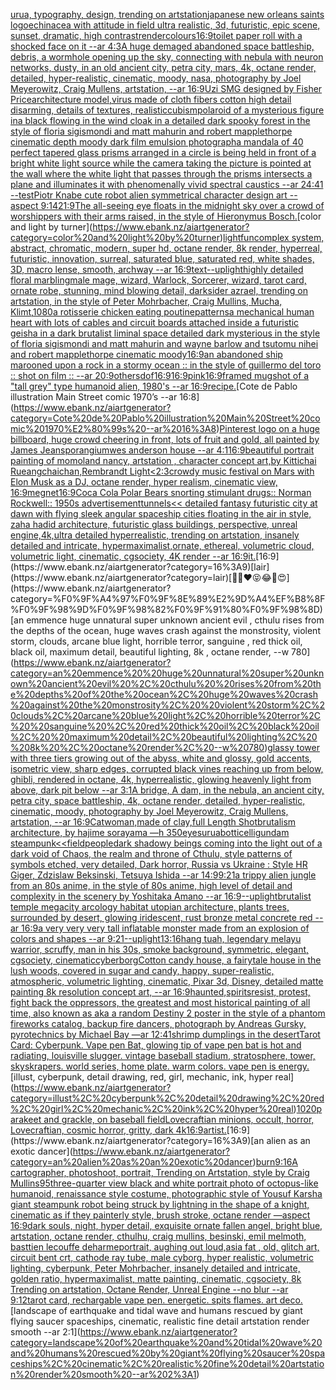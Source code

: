 [urua, typography, design, trending on artstation](https://www.ebank.nz/aiartgenerator?category=urua%2C%20typography%2C%20design%2C%20trending%20on%20artstation)[japanese new orleans saints logo](https://www.ebank.nz/aiartgenerator?category=japanese%20new%20orleans%20saints%20logo)[echinacea with attitude in field ultra realistic, 3d, futuristic, epic scene, sunset, dramatic, high contrast](https://www.ebank.nz/aiartgenerator?category=echinacea%20with%20attitude%20in%20field%20ultra%20realistic%2C%203d%2C%20futuristic%2C%20epic%20scene%2C%20sunset%2C%20dramatic%2C%20high%20contrast)[render](https://www.ebank.nz/aiartgenerator?category=render)[colours](https://www.ebank.nz/aiartgenerator?category=colours)[16:9](https://www.ebank.nz/aiartgenerator?category=16%3A9)[toilet paper roll with a shocked face on it --ar 4:3](https://www.ebank.nz/aiartgenerator?category=toilet%20paper%20roll%20with%20a%20shocked%20face%20on%20it%20--ar%204%3A3)[A huge demaged abandoned space battleship, debris, a wormhole opening up the sky, connecting with nebula with neuron networks, dusty, in an old ancient city, petra city, mars, 4k, octane render, detailed, hyper-realistic, cinematic, moody, nasa, photography by Joel Meyerowitz, Craig Mullens, artstation, --ar 16:9](https://www.ebank.nz/aiartgenerator?category=A%20huge%20demaged%20abandoned%20space%20battleship%2C%20debris%2C%20a%20wormhole%20opening%20up%20the%20sky%2C%20connecting%20with%20nebula%20with%20neuron%20networks%2C%20dusty%2C%20in%20an%20old%20ancient%20city%2C%20petra%20city%2C%20mars%2C%204k%2C%20octane%20render%2C%20detailed%2C%20hyper-realistic%2C%20cinematic%2C%20moody%2C%20nasa%2C%20photography%20by%20Joel%20Meyerowitz%2C%20Craig%20Mullens%2C%20artstation%2C%20--ar%2016%3A9)[Uzi SMG designed by Fisher Price](https://www.ebank.nz/aiartgenerator?category=Uzi%20SMG%20designed%20by%20Fisher%20Price)[architecture model,virus made of cloth fibers cotton high detail disarming, details of textures, realistic](https://www.ebank.nz/aiartgenerator?category=architecture%20model%2Cvirus%20made%20of%20cloth%20fibers%20cotton%20high%20detail%20disarming%2C%20details%20of%20textures%2C%20realistic)[cubism](https://www.ebank.nz/aiartgenerator?category=cubism)[polaroid of a mysterious figure ina black flowing in the wind cloak in a detailed dark spooky forest in the style of floria sigismondi and matt mahurin and robert mapplethorpe cinematic depth moody dark film emulsion photograph](https://www.ebank.nz/aiartgenerator?category=polaroid%20of%20a%20mysterious%20figure%20ina%20black%20flowing%20in%20the%20wind%20cloak%20in%20a%20detailed%20dark%20spooky%20forest%20in%20the%20style%20of%20floria%20sigismondi%20and%20matt%20mahurin%20and%20robert%20mapplethorpe%20cinematic%20depth%20moody%20dark%20film%20emulsion%20photograph)[a mandala of 40 perfect tapered glass prisms arranged in a circle is being held in front of a bright white light source while the camera taking the picture is pointed at the wall where the white light that passes through the prisms intersects a plane and illuminates it with phenomenally vivid spectral caustics --ar 24:41 --test](https://www.ebank.nz/aiartgenerator?category=a%20mandala%20of%2040%20perfect%20tapered%20glass%20prisms%20arranged%20in%20a%20circle%20is%20being%20held%20in%20front%20of%20a%20bright%20white%20light%20source%20while%20the%20camera%20taking%20the%20picture%20is%20pointed%20at%20the%20wall%20where%20the%20white%20light%20that%20passes%20through%20the%20prisms%20intersects%20a%20plane%20and%20illuminates%20it%20with%20phenomenally%20vivid%20spectral%20caustics%20--ar%2024%3A41%20--test)[Piotr Knabe cute robot alien symmetrical character design art --aspect 9:14](https://www.ebank.nz/aiartgenerator?category=Piotr%20Knabe%20cute%20robot%20alien%20symmetrical%20character%20design%20art%20--aspect%209%3A14)[21:9](https://www.ebank.nz/aiartgenerator?category=21%3A9)[The all-seeing eye floats in the midnight sky over a crowd of worshippers with their arms raised, in the style of Hieronymus Bosch.](https://www.ebank.nz/aiartgenerator?category=The%20all-seeing%20eye%20floats%20in%20the%20midnight%20sky%20over%20a%20crowd%20of%20worshippers%20with%20their%20arms%20raised%2C%20in%20the%20style%20of%20Hieronymus%20Bosch.)[color and light by turner](https://www.ebank.nz/aiartgenerator?category=color%20and%20light%20by%20turner)[light](https://www.ebank.nz/aiartgenerator?category=light)[fun](https://www.ebank.nz/aiartgenerator?category=fun)[complex system, abstract, chromatic, modern, super hd, octane render, 8k render, hyperreal, futuristic, innovation, surreal, saturated blue, saturated red, white shades, 3D, macro lense, smooth, archway --ar 16:9](https://www.ebank.nz/aiartgenerator?category=complex%20system%2C%20abstract%2C%20chromatic%2C%20modern%2C%20super%20hd%2C%20octane%20render%2C%208k%20render%2C%20hyperreal%2C%20futuristic%2C%20innovation%2C%20surreal%2C%20saturated%20blue%2C%20saturated%20red%2C%20white%20shades%2C%203D%2C%20macro%20lense%2C%20smooth%2C%20archway%20--ar%2016%3A9)[text](https://www.ebank.nz/aiartgenerator?category=text)[--uplight](https://www.ebank.nz/aiartgenerator?category=--uplight)[highly detailed floral marbling](https://www.ebank.nz/aiartgenerator?category=highly%20detailed%20floral%20marbling)[male mage, wizard, Warlock, Sorcerer, wizard, tarot card, ornate robe, stunning, mind blowing detail, darksider azrael, trending on artstation, in the style of Peter Mohrbacher, Craig Mullins, Mucha, Klimt,](https://www.ebank.nz/aiartgenerator?category=male%20mage%2C%20wizard%2C%20Warlock%2C%20Sorcerer%2C%20wizard%2C%20tarot%20card%2C%20ornate%20robe%2C%20stunning%2C%20mind%20blowing%20detail%2C%20darksider%20azrael%2C%20trending%20on%20artstation%2C%20in%20the%20style%20of%20Peter%20Mohrbacher%2C%20Craig%20Mullins%2C%20Mucha%2C%20Klimt%2C)[1080](https://www.ebank.nz/aiartgenerator?category=1080)[a rotisserie chicken eating poutine](https://www.ebank.nz/aiartgenerator?category=a%20rotisserie%20chicken%20eating%20poutine)[patterns](https://www.ebank.nz/aiartgenerator?category=patterns)[a mechanical human heart with lots of cables and circuit boards attached inside a futuristic geisha in a dark brutalist liminal space detailed dark mysterious in the style of floria sigismondi and matt mahurin and wayne barlow and tsutomu nihei and robert mapplethorpe cinematic moody](https://www.ebank.nz/aiartgenerator?category=a%20mechanical%20human%20heart%20with%20lots%20of%20cables%20and%20circuit%20boards%20attached%20inside%20a%20futuristic%20geisha%20in%20a%20dark%20brutalist%20liminal%20space%20detailed%20dark%20mysterious%20in%20the%20style%20of%20floria%20sigismondi%20and%20matt%20mahurin%20and%20wayne%20barlow%20and%20tsutomu%20nihei%20and%20robert%20mapplethorpe%20cinematic%20moody)[16:9](https://www.ebank.nz/aiartgenerator?category=16%3A9)[an abandoned ship marooned upon a rock in a stormy ocean :: in the style of guillermo del toro :: shot on film :: --ar 20:9](https://www.ebank.nz/aiartgenerator?category=an%20abandoned%20ship%20marooned%20upon%20a%20rock%20in%20a%20stormy%20ocean%20%3A%3A%20in%20the%20style%20of%20guillermo%20del%20toro%20%3A%3A%20shot%20on%20film%20%3A%3A%20--ar%2020%3A9)[others](https://www.ebank.nz/aiartgenerator?category=others)[dof](https://www.ebank.nz/aiartgenerator?category=dof)[16:9](https://www.ebank.nz/aiartgenerator?category=16%3A9)[16:9](https://www.ebank.nz/aiartgenerator?category=16%3A9)[pink](https://www.ebank.nz/aiartgenerator?category=pink)[16:9](https://www.ebank.nz/aiartgenerator?category=16%3A9)[framed mugshot of a "tall grey" type humanoid alien, 1980's --ar 16:9](https://www.ebank.nz/aiartgenerator?category=framed%20mugshot%20of%20a%20%22tall%20grey%22%20type%20humanoid%20alien%2C%201980%27s%20--ar%2016%3A9)[recipe.](https://www.ebank.nz/aiartgenerator?category=recipe.)[Cote de Pablo illustration Main Street comic 1970’s --ar 16:8](https://www.ebank.nz/aiartgenerator?category=Cote%20de%20Pablo%20illustration%20Main%20Street%20comic%201970%E2%80%99s%20--ar%2016%3A8)[Pinterest logo on a huge billboard, huge crowd cheering in front, lots of fruit and gold, all painted by James Jean](https://www.ebank.nz/aiartgenerator?category=Pinterest%20logo%20on%20a%20huge%20billboard%2C%20huge%20crowd%20cheering%20in%20front%2C%20lots%20of%20fruit%20and%20gold%2C%20all%20painted%20by%20James%20Jean)[sporangium](https://www.ebank.nz/aiartgenerator?category=sporangium)[wes anderson house --ar 4:1](https://www.ebank.nz/aiartgenerator?category=wes%20anderson%20house%20--ar%204%3A1)[16:9](https://www.ebank.nz/aiartgenerator?category=16%3A9)[beautiful portrait painting of momoland nancy, artstation , character concept art,by Kittichai Rueangchaichan,Rembrandt Light](https://www.ebank.nz/aiartgenerator?category=beautiful%20portrait%20painting%20of%20momoland%20nancy%2C%20artstation%20%2C%20character%20concept%20art%2Cby%20Kittichai%20Rueangchaichan%2CRembrandt%20Light)[<2:3](https://www.ebank.nz/aiartgenerator?category=%3C2%3A3)[crowdy music festival on Mars with Elon Musk as a DJ, octane render, hyper realism, cinematic view, 16:9](https://www.ebank.nz/aiartgenerator?category=crowdy%20music%20festival%20on%20Mars%20with%20Elon%20Musk%20as%20a%20DJ%2C%20octane%20render%2C%20hyper%20realism%2C%20cinematic%20view%2C%2016%3A9)[megnet](https://www.ebank.nz/aiartgenerator?category=megnet)[16:9](https://www.ebank.nz/aiartgenerator?category=16%3A9)[Coca Cola Polar Bears snorting stimulant drugs:: Norman Rockwell:: 1950s advertisement](https://www.ebank.nz/aiartgenerator?category=Coca%20Cola%20Polar%20Bears%20snorting%20stimulant%20drugs%3A%3A%20Norman%20Rockwell%3A%3A%201950s%20advertisement)[tunnels](https://www.ebank.nz/aiartgenerator?category=tunnels)[<< detailed fantasy futuristic city at dawn with flying sleek angular spaceship cities floating in the air in style, zaha hadid architecture, futuristic glass buildings, perspective, unreal engine,4k,ultra detailed hyperrealistic, trending on artstation, insanely detailed and intricate, hypermaximalist,ornate, ethereal, volumetric cloud, volumetric light, cinematic, cgsociety, 4K render --ar 16:9](https://www.ebank.nz/aiartgenerator?category=%3C%3C%20detailed%20fantasy%20futuristic%20city%20at%20dawn%20with%20flying%20sleek%20angular%20spaceship%20cities%20floating%20in%20the%20air%20in%20style%2C%20zaha%20hadid%20architecture%2C%20futuristic%20glass%20buildings%2C%20perspective%2C%20unreal%20engine%2C4k%2Cultra%20detailed%20hyperrealistic%2C%20trending%20on%20artstation%2C%20insanely%20detailed%20and%20intricate%2C%20hypermaximalist%2Cornate%2C%20ethereal%2C%20volumetric%20cloud%2C%20volumetric%20light%2C%20cinematic%2C%20cgsociety%2C%204K%20render%20--ar%2016%3A9)[it.](https://www.ebank.nz/aiartgenerator?category=it.)[16:9](https://www.ebank.nz/aiartgenerator?category=16%3A9)[lair](https://www.ebank.nz/aiartgenerator?category=lair)[🤗🎉❤️😝😂👀😍](https://www.ebank.nz/aiartgenerator?category=%F0%9F%A4%97%F0%9F%8E%89%E2%9D%A4%EF%B8%8F%F0%9F%98%9D%F0%9F%98%82%F0%9F%91%80%F0%9F%98%8D)[an emmence  huge unnatural super unknown ancient evil , cthulu  rises from the depths of the ocean, huge waves crash against the monstrosity,  violent storm, clouds, arcane blue light, horrible terror,  sanguine , red thick oil, black oil,  maximum detail, beautiful lighting,  8k , octane render, --w 780](https://www.ebank.nz/aiartgenerator?category=an%20emmence%20%20huge%20unnatural%20super%20unknown%20ancient%20evil%20%2C%20cthulu%20%20rises%20from%20the%20depths%20of%20the%20ocean%2C%20huge%20waves%20crash%20against%20the%20monstrosity%2C%20%20violent%20storm%2C%20clouds%2C%20arcane%20blue%20light%2C%20horrible%20terror%2C%20%20sanguine%20%2C%20red%20thick%20oil%2C%20black%20oil%2C%20%20maximum%20detail%2C%20beautiful%20lighting%2C%20%208k%20%2C%20octane%20render%2C%20--w%20780)[glassy tower with three tiers growing out of the abyss, white and glossy, gold accents, isometric view, sharp edges, corrupted black vines reaching up from below, ghibli, rendered in octane, 4k, hyperrealistic, glowing heavenly light from above, dark pit below --ar 3:1](https://www.ebank.nz/aiartgenerator?category=glassy%20tower%20with%20three%20tiers%20growing%20out%20of%20the%20abyss%2C%20white%20and%20glossy%2C%20gold%20accents%2C%20isometric%20view%2C%20sharp%20edges%2C%20corrupted%20black%20vines%20reaching%20up%20from%20below%2C%20ghibli%2C%20rendered%20in%20octane%2C%204k%2C%20hyperrealistic%2C%20glowing%20heavenly%20light%20from%20above%2C%20dark%20pit%20below%20--ar%203%3A1)[A bridge, A dam, in the nebula, an ancient city, petra city, space battleship, 4k, octane render, detailed, hyper-realistic, cinematic, moody, photography by Joel Meyerowitz, Craig Mullens, artstation, --ar 16:9](https://www.ebank.nz/aiartgenerator?category=A%20bridge%2C%20A%20dam%2C%20in%20the%20nebula%2C%20an%20ancient%20city%2C%20petra%20city%2C%20space%20battleship%2C%204k%2C%20octane%20render%2C%20detailed%2C%20hyper-realistic%2C%20cinematic%2C%20moody%2C%20photography%20by%20Joel%20Meyerowitz%2C%20Craig%20Mullens%2C%20artstation%2C%20--ar%2016%3A9)[Catwoman,made of clay,full Length Shot](https://www.ebank.nz/aiartgenerator?category=Catwoman%2Cmade%20of%20clay%2Cfull%20Length%20Shot)[brutalism architecture, by hajime sorayama —h 350](https://www.ebank.nz/aiartgenerator?category=brutalism%20architecture%2C%20by%20hajime%20sorayama%20%E2%80%94h%20350)[eyes](https://www.ebank.nz/aiartgenerator?category=eyes)[urua](https://www.ebank.nz/aiartgenerator?category=urua)[botticelli](https://www.ebank.nz/aiartgenerator?category=botticelli)[gundam steampunk](https://www.ebank.nz/aiartgenerator?category=gundam%20steampunk)[<<field](https://www.ebank.nz/aiartgenerator?category=%3C%3Cfield)[people](https://www.ebank.nz/aiartgenerator?category=people)[dark shadowy beings coming into the light out of a dark void of Chaos, the realm and throne of Cthulu, style patterns of symbols etched, very detailed, Dark horror, Russia vs Ukraine : Style HR Giger, Zdzislaw Beksinski, Tetsuya Ishida --ar 14:9](https://www.ebank.nz/aiartgenerator?category=dark%20shadowy%20beings%20coming%20into%20the%20light%20out%20of%20a%20dark%20void%20of%20Chaos%2C%20the%20realm%20and%20throne%20of%20Cthulu%2C%20style%20patterns%20of%20symbols%20etched%2C%20very%20detailed%2C%20Dark%20horror%2C%20Russia%20vs%20Ukraine%20%3A%20Style%20HR%20Giger%2C%20Zdzislaw%20Beksinski%2C%20Tetsuya%20Ishida%20--ar%2014%3A9)[9:21](https://www.ebank.nz/aiartgenerator?category=9%3A21)[a trippy alien jungle from an 80s anime, in the style of 80s anime, high level of detail and complexity in the scenery by Yoshitaka Amano --ar 16:9](https://www.ebank.nz/aiartgenerator?category=a%20trippy%20alien%20jungle%20from%20an%2080s%20anime%2C%20in%20the%20style%20of%2080s%20anime%2C%20high%20level%20of%20detail%20and%20complexity%20in%20the%20scenery%20by%20Yoshitaka%20Amano%20--ar%2016%3A9)[--uplight](https://www.ebank.nz/aiartgenerator?category=--uplight)[brutalist temple megacity arcology habitat utopian architecture, plants trees, surrounded by desert, glowing iridescent, rust bronze metal concrete red --ar 16:9](https://www.ebank.nz/aiartgenerator?category=brutalist%20temple%20megacity%20arcology%20habitat%20utopian%20architecture%2C%20plants%20trees%2C%20surrounded%20by%20desert%2C%20glowing%20iridescent%2C%20rust%20bronze%20metal%20concrete%20red%20--ar%2016%3A9)[a very very very tall inflatable monster made from an explosion of colors and shapes  --ar 9:21](https://www.ebank.nz/aiartgenerator?category=a%20very%20very%20very%20tall%20inflatable%20monster%20made%20from%20an%20explosion%20of%20colors%20and%20shapes%20%20--ar%209%3A21)[--uplight](https://www.ebank.nz/aiartgenerator?category=--uplight)[13:16](https://www.ebank.nz/aiartgenerator?category=13%3A16)[hang tuah, legendary melayu warrior, scruffy, man in his 30s, smoke background, symmetric, elegant, cgsociety, cinematic](https://www.ebank.nz/aiartgenerator?category=hang%20tuah%2C%20legendary%20melayu%20warrior%2C%20scruffy%2C%20man%20in%20his%2030s%2C%20smoke%20background%2C%20symmetric%2C%20elegant%2C%20cgsociety%2C%20cinematic)[cyberborg](https://www.ebank.nz/aiartgenerator?category=cyberborg)[Cotton candy house, a fairytale house in the lush woods, covered in sugar and candy, happy, super-realistic, atmospheric, volumetric lighting, cinematic, Pixar 3d, Disney, detailed matte painting 8k resolution concept art, --ar 16:9](https://www.ebank.nz/aiartgenerator?category=Cotton%20candy%20house%2C%20a%20fairytale%20house%20in%20the%20lush%20woods%2C%20covered%20in%20sugar%20and%20candy%2C%20happy%2C%20super-realistic%2C%20atmospheric%2C%20volumetric%20lighting%2C%20cinematic%2C%20Pixar%203d%2C%20Disney%2C%20detailed%20matte%20painting%208k%20resolution%20concept%20art%2C%20--ar%2016%3A9)[haunted,](https://www.ebank.nz/aiartgenerator?category=haunted%2C)[spirits](https://www.ebank.nz/aiartgenerator?category=spirits)[resist, protest, fight back the oppressors, the greatest and most historical painting of all time, also known as aka a random Destiny 2 poster in the style of a phantom fireworks catalog, backup fire dancers, photograph by Andreas Gursky, pyrotechnics by Michael Bay —ar 12:41](https://www.ebank.nz/aiartgenerator?category=resist%2C%20protest%2C%20fight%20back%20the%20oppressors%2C%20the%20greatest%20and%20most%20historical%20painting%20of%20all%20time%2C%20also%20known%20as%20aka%20a%20random%20Destiny%202%20poster%20in%20the%20style%20of%20a%20phantom%20fireworks%20catalog%2C%20backup%20fire%20dancers%2C%20photograph%20by%20Andreas%20Gursky%2C%20pyrotechnics%20by%20Michael%20Bay%20%E2%80%94ar%2012%3A41)[shrimp dumplings in the desert](https://www.ebank.nz/aiartgenerator?category=shrimp%20dumplings%20in%20the%20desert)[Tarot Card: Cyberpunk. Vape pen Bat, glowing tip of vape pen bat is hot and radiating, louisville slugger. vintage baseball stadium, stratosphere, tower, skyskrapers. world series, home plate. warm colors. vape pen is energy.](https://www.ebank.nz/aiartgenerator?category=Tarot%20Card%3A%20Cyberpunk.%20Vape%20pen%20Bat%2C%20glowing%20tip%20of%20vape%20pen%20bat%20is%20hot%20and%20radiating%2C%20louisville%20slugger.%20vintage%20baseball%20stadium%2C%20stratosphere%2C%20tower%2C%20skyskrapers.%20world%20series%2C%20home%20plate.%20warm%20colors.%20vape%20pen%20is%20energy.)[illust, cyberpunk, detail drawing, red, girl, mechanic, ink, hyper real](https://www.ebank.nz/aiartgenerator?category=illust%2C%20cyberpunk%2C%20detail%20drawing%2C%20red%2C%20girl%2C%20mechanic%2C%20ink%2C%20hyper%20real)[1020](https://www.ebank.nz/aiartgenerator?category=1020)[parakeet and grackle, on baseball field](https://www.ebank.nz/aiartgenerator?category=parakeet%20and%20grackle%2C%20on%20baseball%20field)[Lovecraftian minions, occult, horror, Lovecraftian, cosmic horror, gritty, dark 4k](https://www.ebank.nz/aiartgenerator?category=Lovecraftian%20minions%2C%20occult%2C%20horror%2C%20Lovecraftian%2C%20cosmic%20horror%2C%20gritty%2C%20dark%204k)[16:9](https://www.ebank.nz/aiartgenerator?category=16%3A9)[artist.](https://www.ebank.nz/aiartgenerator?category=artist.)[16:9](https://www.ebank.nz/aiartgenerator?category=16%3A9)[an alien as an exotic dancer](https://www.ebank.nz/aiartgenerator?category=an%20alien%20as%20an%20exotic%20dancer)[burn](https://www.ebank.nz/aiartgenerator?category=burn)[9:16](https://www.ebank.nz/aiartgenerator?category=9%3A16)[A cartographer, photoshoot, portrait, Trending on Artstation, style by Craig Mullins](https://www.ebank.nz/aiartgenerator?category=A%20cartographer%2C%20photoshoot%2C%20portrait%2C%20Trending%20on%20Artstation%2C%20style%20by%20Craig%20Mullins)[95](https://www.ebank.nz/aiartgenerator?category=95)[three-quarter view black and white portrait photo of octopus-like humanoid, renaissance style costume, photographic style of Yousuf Karsh](https://www.ebank.nz/aiartgenerator?category=three-quarter%20view%20black%20and%20white%20portrait%20photo%20of%20octopus-like%20humanoid%2C%20renaissance%20style%20costume%2C%20photographic%20style%20of%20Yousuf%20Karsh)[a giant steampunk robot being struck by lightning in the shape of a knight, cinematic as if they painterly style, brush stroke, octane render —aspect 16:9](https://www.ebank.nz/aiartgenerator?category=a%20giant%20steampunk%20robot%20being%20struck%20by%20lightning%20in%20the%20shape%20of%20a%20knight%2C%20cinematic%20as%20if%20they%20painterly%20style%2C%20brush%20stroke%2C%20octane%20render%20%E2%80%94aspect%2016%3A9)[dark souls, night, hyper detail, exquisite ornate fallen angel, bright blue, artstation, octane render, cthulhu, craig mullins, besinski, emil melmoth, basttien lecouffe deharme](https://www.ebank.nz/aiartgenerator?category=dark%20souls%2C%20night%2C%20hyper%20detail%2C%20exquisite%20ornate%20fallen%20angel%2C%20bright%20blue%2C%20artstation%2C%20octane%20render%2C%20cthulhu%2C%20craig%20mullins%2C%20besinski%2C%20emil%20melmoth%2C%20basttien%20lecouffe%20deharme)[portrait, aughing out loud,asia fat , old, glitch art, circuit bent crt, cathode ray tube, male cyborg, hyper realistic, volumetric lighting, cyberpunk, Peter Mohrbacher, insanely detailed and intricate, golden ratio, hypermaximalist, matte painting, cinematic, cgsociety, 8k Trending on artstation, Octane Render, Unreal Engine --no blur --ar 9:12](https://www.ebank.nz/aiartgenerator?category=portrait%2C%20aughing%20out%20loud%2Casia%20fat%20%2C%20old%2C%20glitch%20art%2C%20circuit%20bent%20crt%2C%20cathode%20ray%20tube%2C%20male%20cyborg%2C%20hyper%20realistic%2C%20volumetric%20lighting%2C%20cyberpunk%2C%20Peter%20Mohrbacher%2C%20insanely%20detailed%20and%20intricate%2C%20golden%20ratio%2C%20hypermaximalist%2C%20matte%20painting%2C%20cinematic%2C%20cgsociety%2C%208k%20Trending%20on%20artstation%2C%20Octane%20Render%2C%20Unreal%20Engine%20--no%20blur%20--ar%209%3A12)[tarot card, rechargable vape pen. energetic. spits flames. art deco.](https://www.ebank.nz/aiartgenerator?category=tarot%20card%2C%20rechargable%20vape%20pen.%20energetic.%20spits%20flames.%20art%20deco.)[landscape of earthquake and tidal wave and humans rescued by giant flying saucer spaceships, cinematic, realistic fine detail artstation render smooth --ar 2:1](https://www.ebank.nz/aiartgenerator?category=landscape%20of%20earthquake%20and%20tidal%20wave%20and%20humans%20rescued%20by%20giant%20flying%20saucer%20spaceships%2C%20cinematic%2C%20realistic%20fine%20detail%20artstation%20render%20smooth%20--ar%202%3A1)